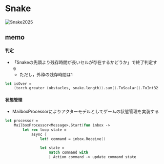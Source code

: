 # Snake
![Snake2025](https://github.com/user-attachments/assets/d0ac4865-04af-48b6-8b49-829c24247c6e)

## memo

#### 判定
- 「Snakeの先頭より残存時間が長いセルが存在するかどうか」で終了判定する
  -  ただし，外枠の残存時間は1
```fs
let isOver =
    (torch.greater (obstacles, snake.length)).sum().ToScalar().ToInt32() > 0
```

#### 状態管理
- MailboxProcessorによりアクターモデルとしてゲームの状態管理を実装する
```fs
let processor =
    MailboxProcessor<Message>.Start(fun inbox ->
        let rec loop state =
            async {
                let! command = inbox.Receive()

                let state =
                    match command with
                    | Action command -> update command state
```
